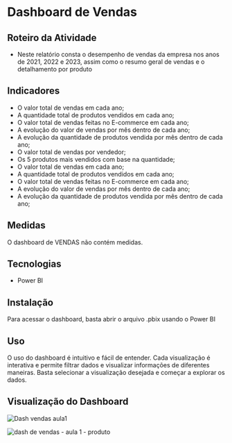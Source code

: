 
# Dashboard de Vendas

## Roteiro da Atividade

- Neste relatório consta o desempenho de vendas da empresa nos anos de 2021, 2022 e 2023, assim como o resumo geral de vendas e o detalhamento por produto 

## Indicadores

- O valor total de vendas em cada ano;
- A quantidade total de produtos vendidos em cada ano;
- O valor total de vendas feitas no E-commerce em cada
ano;
- A evolução do valor de vendas por mês dentro de cada
ano;
- A evolução da quantidade de produtos vendida por mês
dentro de cada ano;
- O valor total de vendas por vendedor;
- Os 5 produtos mais vendidos com base na quantidade;
- O valor total de vendas em cada ano;
- A quantidade total de produtos vendidos em cada ano;
- O valor total de vendas feitas no E-commerce em cada
ano;
- A evolução do valor de vendas por mês dentro de cada
ano;
- A evolução da quantidade de produtos vendida por mês
dentro de cada ano;

## Medidas
O dashboard de VENDAS não contém medidas.

## Tecnologias

- Power BI

## Instalação

Para acessar o dashboard, basta abrir o arquivo .pbix usando o Power BI

## Uso

O uso do dashboard é intuitivo e fácil de entender. Cada visualização é interativa e permite filtrar dados e visualizar informações de diferentes maneiras. Basta selecionar a visualização desejada e começar a explorar os dados.

## Visualização do Dashboard

![Dash vendas aula1 ](https://github.com/user-attachments/assets/7fb8aab0-d830-4c27-a816-39cd5e4b83f9)

![dash de vendas - aula 1 - produto](https://github.com/user-attachments/assets/58b65470-5463-4119-bf1a-67dc5abbe57c)
